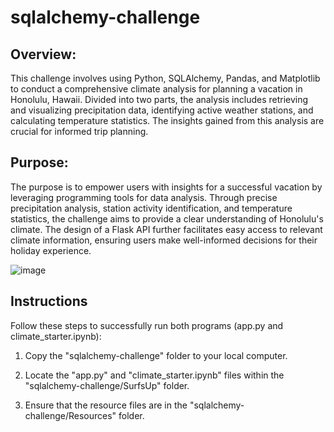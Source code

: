 # sqlalchemy-challenge

## Overview:
This challenge involves using Python, SQLAlchemy, Pandas, and Matplotlib to conduct a comprehensive climate analysis for planning a vacation in Honolulu, Hawaii. Divided into two parts, the analysis includes retrieving and visualizing precipitation data, identifying active weather stations, and calculating temperature statistics. The insights gained from this analysis are crucial for informed trip planning.

## Purpose:
The purpose is to empower users with insights for a successful vacation by leveraging programming tools for data analysis. Through precise precipitation analysis, station activity identification, and temperature statistics, the challenge aims to provide a clear understanding of Honolulu's climate. The design of a Flask API further facilitates easy access to relevant climate information, ensuring users make well-informed decisions for their holiday experience.

![image](https://github.com/Ani2587/sqlalchemy-challenge/assets/17106097/59fb9d93-437e-4d99-83e9-9bbc8e30e5f2)





## Instructions 

Follow these steps to successfully run both programs (app.py and climate_starter.ipynb):

  1. Copy the "sqlalchemy-challenge" folder to your local computer.
  
  2. Locate the "app.py" and "climate_starter.ipynb" files within the "sqlalchemy-challenge/SurfsUp" folder.
  
  3. Ensure that the resource files are in the "sqlalchemy-challenge/Resources" folder.
  
  
